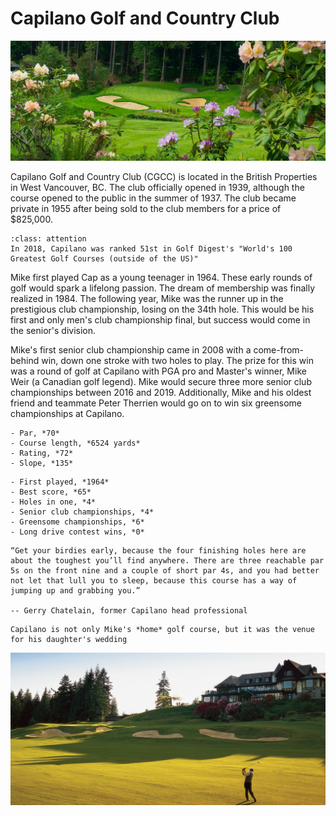 # Capilano Golf and Country Club

![banner](img/cap2.jpg)

Capilano Golf and Country Club (CGCC) is located in the British Properties in West Vancouver, BC. The club officially opened in 1939, although the course opened to the public in the summer of 1937. The club became private in 1955 after being sold to the club members for a price of $825,000. 

```{admonition} World Renowned
:class: attention
In 2018, Capilano was ranked 51st in Golf Digest's "World's 100 Greatest Golf Courses (outside of the US)"
```

Mike first played Cap as a young teenager in 1964. These early rounds of golf would spark a lifelong passion. The dream of membership was finally realized in 1984. The following year, Mike was the runner up in the prestigious club championship, losing on the 34th hole. This would be his first and only men's club championship final, but success would come in the senior's division. 

Mike's first senior club championship came in 2008 with a come-from-behind win, down one stroke with two holes to play. The prize for this win was a round of golf at Capilano with PGA pro and Master's winner, Mike Weir (a Canadian golf legend). Mike would secure three more senior club championships between 2016 and 2019. Additionally, Mike and his oldest friend and teammate Peter Therrien would go on to win six greensome championships at Capilano.

```{dropdown} Course Details
- Par, *70*
- Course length, *6524 yards*
- Rating, *72*
- Slope, *135*
```
```{dropdown} Personal Records
- First played, *1964*
- Best score, *65*
- Holes in one, *4*
- Senior club championships, *4*
- Greensome championships, *6*
- Long drive contest wins, *0*
```

```{epigraph}
“Get your birdies early, because the four finishing holes here are about the toughest you’ll find anywhere. There are three reachable par 5s on the front nine and a couple of short par 4s, and you had better not let that lull you to sleep, because this course has a way of jumping up and grabbing you.”

-- Gerry Chatelain, former Capilano head professional
```

```{admonition} A Perfect Wedding Venue
Capilano is not only Mike's *home* golf course, but it was the venue for his daughter's wedding
```

![banner](img/cap_18th.jpg)
